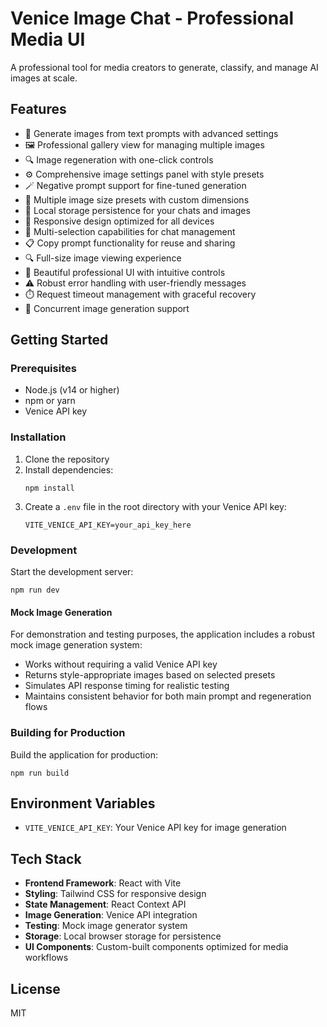 # Venice Image Chat - Professional Media UI

A professional tool for media creators to generate, classify, and manage AI images at scale.

## Features

- 🎨 Generate images from text prompts with advanced settings
- 🖼️ Professional gallery view for managing multiple images
- 🔍 Image regeneration with one-click controls
- ⚙️ Comprehensive image settings panel with style presets
- 🪄 Negative prompt support for fine-tuned generation
- 📏 Multiple image size presets with custom dimensions
- 💾 Local storage persistence for your chats and images
- 📱 Responsive design optimized for all devices
- 👥 Multi-selection capabilities for chat management
- 📋 Copy prompt functionality for reuse and sharing
- 🔍 Full-size image viewing experience
- 💜 Beautiful professional UI with intuitive controls
- ⚠️ Robust error handling with user-friendly messages
- ⏱️ Request timeout management with graceful recovery
- 🔄 Concurrent image generation support

## Getting Started

### Prerequisites

- Node.js (v14 or higher)
- npm or yarn
- Venice API key

### Installation

1. Clone the repository
2. Install dependencies:
   ```
   npm install
   ```
3. Create a `.env` file in the root directory with your Venice API key:
   ```
   VITE_VENICE_API_KEY=your_api_key_here
   ```

### Development

Start the development server:

```
npm run dev
```

#### Mock Image Generation

For demonstration and testing purposes, the application includes a robust mock image generation system:

- Works without requiring a valid Venice API key
- Returns style-appropriate images based on selected presets
- Simulates API response timing for realistic testing
- Maintains consistent behavior for both main prompt and regeneration flows

### Building for Production

Build the application for production:

```
npm run build
```

## Environment Variables

- `VITE_VENICE_API_KEY`: Your Venice API key for image generation

## Tech Stack

- **Frontend Framework**: React with Vite
- **Styling**: Tailwind CSS for responsive design
- **State Management**: React Context API
- **Image Generation**: Venice API integration
- **Testing**: Mock image generator system
- **Storage**: Local browser storage for persistence
- **UI Components**: Custom-built components optimized for media workflows

## License

MIT
